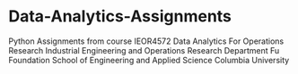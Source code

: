 # Data-Analytics-Assignments
Python
Assignments from course IEOR4572 Data Analytics For Operations Research
Industrial Engineering and Operations Research Department
Fu Foundation School of Engineering and Applied Science
Columbia University

